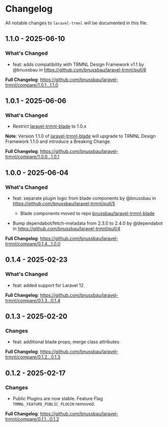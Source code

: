 # Changelog

All notable changes to `laravel-trmnl` will be documented in this file.

## 1.1.0 - 2025-06-10

### What's Changed

* feat: adds compatibility with TRMNL Design Framework v1.1 by @bnussbau in https://github.com/bnussbau/laravel-trmnl/pull/6

**Full Changelog**: https://github.com/bnussbau/laravel-trmnl/compare/1.0.1...1.1.0

## 1.0.1 - 2025-06-06

### What's Changed

* Restrict [laravel-trmnl-blade](https://github.com/bnussbau/laravel-trmnl-blade) to 1.0.x

**Note**: Version 1.1.0 of [laravel-trmnl-blade](https://github.com/bnussbau/laravel-trmnl-blade) will upgrade to TRMNL Design Framework 1.1.0 and introduce a Breaking Change.

**Full Changelog**: https://github.com/bnussbau/laravel-trmnl/compare/1.0.0...1.0.1

## 1.0.0 - 2025-06-04

### What's Changed

* feat: separate plugin logic from blade components by @bnussbau in https://github.com/bnussbau/laravel-trmnl/pull/5
  
  * Blade components moved to repo [bnussbau/laravel-trmnl-blade](https://github.com/bnussbau/laravel-trmnl-blade)
  
* Bump dependabot/fetch-metadata from 2.3.0 to 2.4.0 by @dependabot in https://github.com/bnussbau/laravel-trmnl/pull/4
  

**Full Changelog**: https://github.com/bnussbau/laravel-trmnl/compare/0.1.4...1.0.0

## 0.1.4 - 2025-02-23

### What's Changed

* feat: added support for Laravel 12

**Full Changelog**: https://github.com/bnussbau/laravel-trmnl/compare/0.1.3...0.1.4

## 0.1.3 - 2025-02-20

### Changes

* feat: additional blade props; merge class attributes

**Full Changelog**: https://github.com/bnussbau/laravel-trmnl/compare/0.1.2...0.1.3

## 0.1.2 - 2025-02-17

### Changes

* Public Plugins are now stable. Feature Flag `TRMNL_FEATURE_PUBLIC_PLUGIN` removed.

**Full Changelog**: https://github.com/bnussbau/laravel-trmnl/compare/0.1.1...0.1.2
